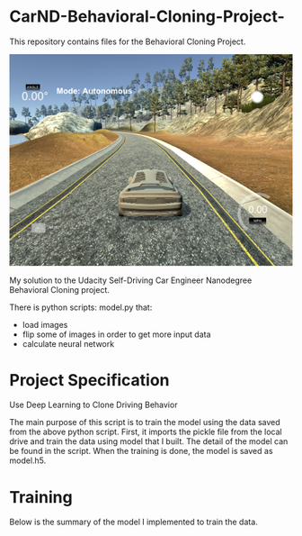 # CarND-Behavioral-Cloning-Project-
This repository contains files for the Behavioral Cloning Project.

![CarNd]( /2017_07_26_11_18_46_self_driving_car_nanodegree_program.png "")

My solution to the Udacity Self-Driving Car Engineer Nanodegree Behavioral Cloning project.

There is python scripts: model.py that:
* load images
* flip some of images in order to get more input data
* calculate neural network


# Project Specification #

Use Deep Learning to Clone Driving Behavior

The main purpose of this script is to train the model using the data saved from the above python script.
First, it imports the pickle file from the local drive and train the data using model that I built.
The detail of the model can be found in the script.
When the training is done, the model is saved as model.h5.

# Training #
Below is the summary of the model I implemented to train the data.
